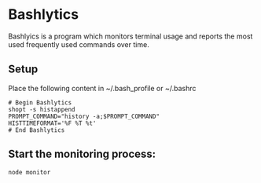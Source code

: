 # Bashlytics

Bashlyics is a program which monitors terminal usage and reports the most used frequently used commands over time.

## Setup

Place the following content in ~/.bash_profile or ~/.bashrc
```
# Begin Bashlytics
shopt -s histappend
PROMPT_COMMAND="history -a;$PROMPT_COMMAND"
HISTTIMEFORMAT='%F %T %t'
# End Bashlytics
```

## Start the monitoring process:

```
node monitor
```

